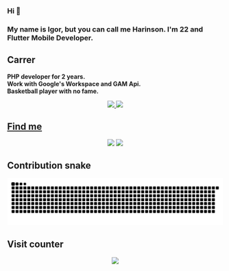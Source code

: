 ### Hi 👋

### My name is Igor, but you can call me Harinson. I'm 22 and Flutter Mobile Developer.
##
 

## Carrer
**PHP developer for 2 years.** <br/>
**Work with Google's Workspace and GAM Api.** <br/>
**Basketball player with no fame.** <br/>


<div align="center">
  <a href="https://github.com/harinson">
  <img height="180em" src="https://github-readme-stats.vercel.app/api?username=harinson&show_icons=true&theme=tokyonight&include_all_commits=true&count_private=true"/>
  <img height="180em" src="https://github-readme-stats.vercel.app/api/top-langs/?username=harinson&layout=compact&langs_count=5&theme=tokyonight&hide=java,javascript"/>
</div>


 

 ## Find me
<div align="center"> 
 <a href="https://www.instagram.com/igorharinson/" target="_blank"><img src="https://img.shields.io/badge/-Instagram-%23E4405F?style=for-the-badge&logo=instagram&logoColor=white" target="_blank"></a>
  <a href="https://www.linkedin.com/in/igorharinson/" target="_blank"><img src="https://img.shields.io/badge/-LinkedIn-%230077B5?style=for-the-badge&logo=linkedin&logoColor=white" target="_blank"></a> 
</div>



  
 ## Contribution snake
   ![Snake animation](https://github.com/Harinson/Harinson/blob/output/github-contribution-grid-snake.svg)
 ## Visit counter<br>
 <p align="center"> 
   <img alingn="center" src="https://profile-counter.glitch.me/Harinson/count.svg" />
 </p>

</p>
